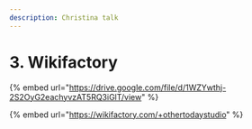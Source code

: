 ```yaml
---
description: Christina talk
---
```


# 3. Wikifactory

{% embed url="https://drive.google.com/file/d/1WZYwthj-2S2OyG2eachyvzAT5RQ3iGlT/view" %}

{% embed url="https://wikifactory.com/+othertodaystudio" %}

